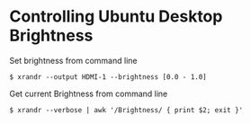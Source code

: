 # Controlling Ubuntu Desktop Brightness 

Set brightness from command line

``` console
$ xrandr --output HDMI-1 --brightness [0.0 - 1.0]
``` 

Get current Brightness from command line
``` console
$ xrandr --verbose | awk '/Brightness/ { print $2; exit }'
```